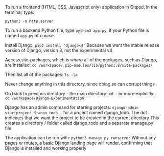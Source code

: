 To run a frontend (HTML, CSS, Javascript only) application in Gitpod, in the terminal, type:

`python3 -m http.server`

To run a backend Python file, type `python3 app.py`, if your Python file is named `app.py` of course.



Install Django:
`pip3 install 'django<4'`
Because we want the stable release version of Django, version 3, not the experimental v4


Access site-packages, which is where all of the packages, such as Django, are installed:
`cd /workspace/.pip-modules/lib/python3.8/site-packages/`

Then list all of the packages:
`ls -la`

Never change anything in this directory, since doing so can corrupt things

Go back to previous directory - the main directory:
`cd -`
or more explicitly:
`cd /workspace/Django-Experimentation`

Django has an admin command for starting projects:
`django-admin startproject django_todo .` for a project named django_todo. The dot . indicates that we want the project to be created in the current directory
This creates a directory / folder called django_todo and a separate manage.py file

The application can be run with:
`python3 manage.py runserver`
Without any pages or routes, a basic Django landing page will render, confirming that Django is installed and working properly










